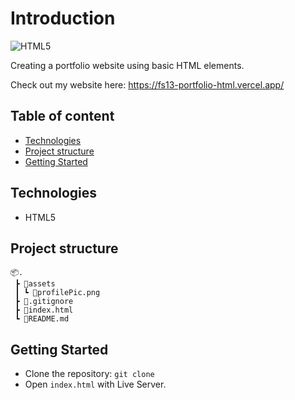 # Introduction

![HTML5](https://img.shields.io/badge/HTML-v.5-blue?logo=HTML5)

Creating a portfolio website using basic HTML elements.

Check out my website here: https://fs13-portfolio-html.vercel.app/

## Table of content
  - [Technologies](#technologies)
  - [Project structure](#project-structure)
  - [Getting Started](#getting-started)


## Technologies
- HTML5

## Project structure

```
📦.
 ┣ 📂assets
 ┃ ┗ 📜profilePic.png
 ┣ 📜.gitignore
 ┣ 📜index.html
 ┗ 📜README.md
```

## Getting Started
- Clone the repository: `git clone`
- Open `index.html` with Live Server.